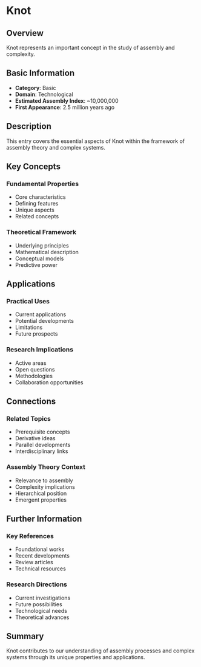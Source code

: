 # Knot

## Overview

Knot represents an important concept in the study of assembly and complexity.

## Basic Information

- **Category**: Basic
- **Domain**: Technological
- **Estimated Assembly Index**: ~10,000,000
- **First Appearance**: 2.5 million years ago

## Description

This entry covers the essential aspects of Knot within the framework of assembly theory and complex systems.

## Key Concepts

### Fundamental Properties
- Core characteristics
- Defining features
- Unique aspects
- Related concepts

### Theoretical Framework
- Underlying principles
- Mathematical description
- Conceptual models
- Predictive power

## Applications

### Practical Uses
- Current applications
- Potential developments
- Limitations
- Future prospects

### Research Implications
- Active areas
- Open questions
- Methodologies
- Collaboration opportunities

## Connections

### Related Topics
- Prerequisite concepts
- Derivative ideas
- Parallel developments
- Interdisciplinary links

### Assembly Theory Context
- Relevance to assembly
- Complexity implications
- Hierarchical position
- Emergent properties

## Further Information

### Key References
- Foundational works
- Recent developments
- Review articles
- Technical resources

### Research Directions
- Current investigations
- Future possibilities
- Technological needs
- Theoretical advances

## Summary

Knot contributes to our understanding of assembly processes and complex systems through its unique properties and applications.
